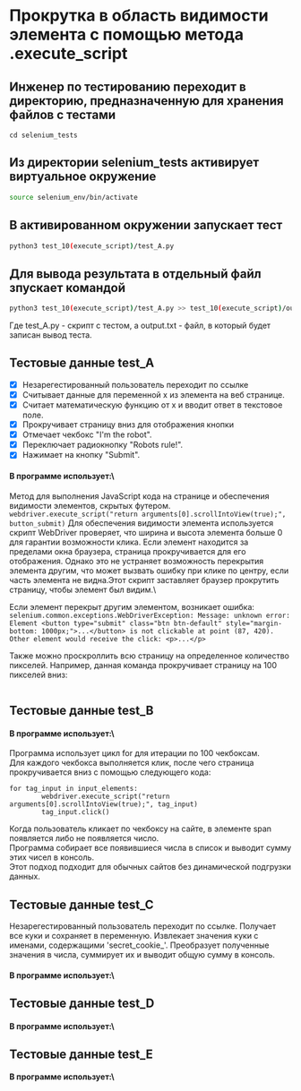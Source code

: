 # Прокрутка в область видимости элемента с помощью метода .execute_script

## Инженер по тестированию переходит в директорию, предназначенную для хранения файлов с тестами
```
cd selenium_tests
```
## Из директории selenium_tests активирует виртуальное окружение
```sh
source selenium_env/bin/activate
```
## В активированном окружении запускает тест 
```sh
python3 test_10(execute_script)/test_A.py
```
## Для вывода результата в отдельный файл зпускает командой 
```sh
python3 test_10(execute_script)/test_A.py >> test_10(execute_script)/output.txt
```
Где test_A.py -  скрипт с тестом, а output.txt - файл, в который будет записан вывод теста.


## Тестовые данные test_A
- [x] Незарегестированный пользователь переходит по ссылке
- [x] Cчитывает данные для переменной x из элемента на веб странице.
- [x] Считает математическую функцию от x и вводит ответ в текстовое поле.
- [x] Прокручивает страницу вниз для отображения кнопки
- [x] Отмечает чекбокс "I'm the robot".
- [x] Переключает радиокнопку "Robots rule!".
- [x] Нажимает на кнопку "Submit".
#### В программе использует:\
Метод для выполнения JavaScript кода на странице и обеспечения видимости элементов, скрытых футером. \
```webdriver.execute_script("return arguments[0].scrollIntoView(true);", button_submit)``` 
Для обеспечения видимости элемента  используется скрипт
WebDriver проверяет, что ширина и высота элемента больше 0 для гарантии возможности клика. Если элемент находится за пределами окна браузера, страница прокручивается для его отображения. Однако это не устраняет возможность перекрытия элемента другим, что может вызвать ошибку при клике по центру, если часть элемента не видна.Этот скрипт заставляет браузер прокрутить страницу, чтобы элемент был видим.\

Если элемент перекрыт другим элементом, возникает ошибка: \
```selenium.common.exceptions.WebDriverException: Message: unknown error: Element <button type="submit" class="btn btn-default" style="margin-bottom: 1000px;">...</button> is not clickable at point (87, 420). Other element would receive the click: <p>...</p>```





Также можно проскроллить всю страницу на определенное количество пикселей. 
Например, данная команда прокручивает страницу на 100 пикселей вниз:
```browser.execute_script("window.scrollBy(0, 100);")
```

## Тестовые данные test_B

#### В программе использует:\
Программа использует цикл for для итерации по 100 чекбоксам. \
Для каждого чекбокса выполняется клик, после чего страница прокручивается вниз с помощью следующего кода:
```
for tag_input in input_elements:
        webdriver.execute_script("return arguments[0].scrollIntoView(true);", tag_input)
        tag_input.click()
```

Когда пользователь кликает по чекбоксу на сайте, в элементе span появляется либо не появляется число. \
Программа собирает все появившиеся числа в список и выводит сумму этих чисел в консоль. \
Этот подход подходит для обычных сайтов без динамической подгрузки данных.

## Тестовые данные test_C

 Незарегестированный пользователь переходит по ссылке.
 Получает все куки и сохраняет в переменную.
 Извлекает значения куки с именами, содержащими 'secret_cookie_'.
 Преобразует полученные значения в числа, суммирует их и выводит общую сумму в консоль.
#### В программе использует:\


## Тестовые данные test_D
#### В программе использует:\


## Тестовые данные test_E
#### В программе использует:\
